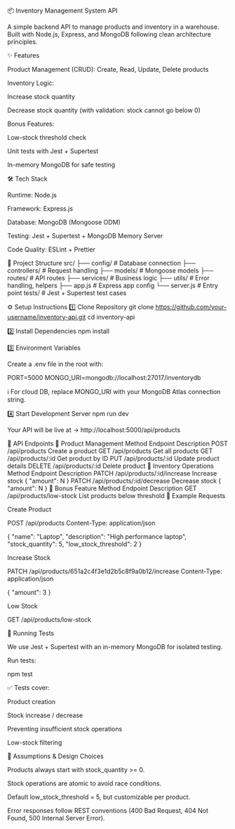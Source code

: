 📦 Inventory Management System API

A simple backend API to manage products and inventory in a warehouse.
Built with Node.js, Express, and MongoDB following clean architecture principles.

✨ Features

Product Management (CRUD): Create, Read, Update, Delete products

Inventory Logic:

Increase stock quantity

Decrease stock quantity (with validation: stock cannot go below 0)

Bonus Features:

Low-stock threshold check

Unit tests with Jest + Supertest

In-memory MongoDB for safe testing

🛠 Tech Stack

Runtime: Node.js

Framework: Express.js

Database: MongoDB (Mongoose ODM)

Testing: Jest + Supertest + MongoDB Memory Server

Code Quality: ESLint + Prettier

📂 Project Structure
src/
 ├── config/           # Database connection
 ├── controllers/      # Request handling
 ├── models/           # Mongoose models
 ├── routes/           # API routes
 ├── services/         # Business logic
 ├── utils/            # Error handling, helpers
 ├── app.js            # Express app config
 └── server.js         # Entry point
tests/                 # Jest + Supertest test cases

⚙️ Setup Instructions
1️⃣ Clone Repository
git clone https://github.com/your-username/inventory-api.git
cd inventory-api

2️⃣ Install Dependencies
npm install

3️⃣ Environment Variables

Create a .env file in the root with:

PORT=5000
MONGO_URI=mongodb://localhost:27017/inventorydb


ℹ️ For cloud DB, replace MONGO_URI with your MongoDB Atlas connection string.

4️⃣ Start Development Server
npm run dev


Your API will be live at → http://localhost:5000/api/products

📌 API Endpoints
🔹 Product Management
Method	Endpoint	Description
POST	/api/products	Create a product
GET	/api/products	Get all products
GET	/api/products/:id	Get product by ID
PUT	/api/products/:id	Update product details
DELETE	/api/products/:id	Delete product
🔹 Inventory Operations
Method	Endpoint	Description
PATCH	/api/products/:id/increase	Increase stock { "amount": N }
PATCH	/api/products/:id/decrease	Decrease stock { "amount": N }
🔹 Bonus Feature
Method	Endpoint	Description
GET	/api/products/low-stock	List products below threshold
📖 Example Requests

Create Product

POST /api/products
Content-Type: application/json

{
  "name": "Laptop",
  "description": "High performance laptop",
  "stock_quantity": 5,
  "low_stock_threshold": 2
}


Increase Stock

PATCH /api/products/651a2c4f3e1d2b5c8f9a0b12/increase
Content-Type: application/json

{ "amount": 3 }


Low Stock

GET /api/products/low-stock

🧪 Running Tests

We use Jest + Supertest with an in-memory MongoDB for isolated testing.

Run tests:

npm test


✅ Tests cover:

Product creation

Stock increase / decrease

Preventing insufficient stock operations

Low-stock filtering

📝 Assumptions & Design Choices

Products always start with stock_quantity >= 0.

Stock operations are atomic to avoid race conditions.

Default low_stock_threshold = 5, but customizable per product.

Error responses follow REST conventions (400 Bad Request, 404 Not Found, 500 Internal Server Error).